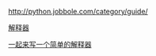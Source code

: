 http://python.jobbole.com/category/guide/


[解释器](http://python.jobbole.com/82206/)

[一起来写一个简单的解释器](http://blog.jobbole.com/88152/)